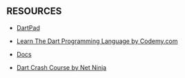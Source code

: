 ## RESOURCES

* [DartPad](https://dartpad.dev/?sample=counter)

* [Learn The Dart Programming Language by Codemy.com](https://www.youtube.com/watch?v=JZukfxvc7Mc&t=590s)

* [Docs](https://dart.dev/language)

* [Dart Crash Course by Net Ninja](https://www.youtube.com/watch?v=QGqMJzywasg&list=PL4cUxeGkcC9iVGY3ppchN9kIauln8IiEh)